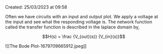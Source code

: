 Created: 25/03/2023 at 09:58

Often we have circuits with an input and output plot. We apply a voltage at the input and see what the responding voltage is. The network function called the transfer function is described in the laplace domain by,

$$H(s) = \frac {V_{out}(s)} {V_{in}(s)}$$

![[The Bode Plot-1679709665912.jpeg]]